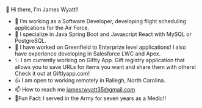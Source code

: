  👋 Hi there, I’m James Wyatt!!
- 🌱 I’m working as a Software Developer, developing flight scheduling applications for the Air Force.
- 👀 I specialize in Java Spring Boot and Javascript React with MySQL or PostgreSQL.
- 💞️ I have worked on Greenfield to Enterprize level applications! I also have experience developing in Salesforce LWC and Apex.  
- ✨ I am currently working on Giflty App. Gift registry application that allows you to save URLs for items you want and share them with others! Check it out at Giftlyapp.com!
- 👍 I am open to working remotely in Raliegh, North Carolina.
- 📫 How to reach me jamesrwyatt35@gmail.com
- 🌠Fun Fact: I served in the Army for seven years as a Medic!!

<!---
jamesrwyatt2/jamesrwyatt2 is a ✨ special ✨ repository because its `README.md` (this file) appears on your GitHub profile.
You can click the Preview link to take a look at your changes .
--->
